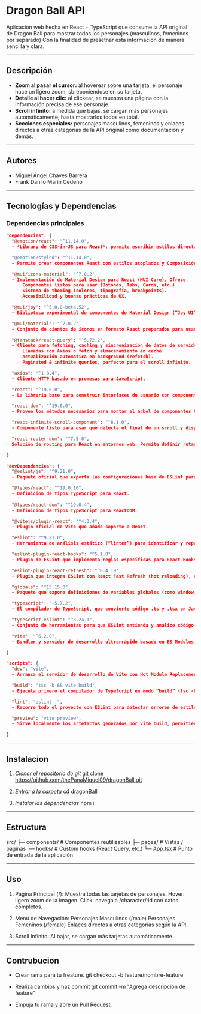 # Dragon Ball API

Aplicación web hecha en React + TypeScript que consume la API original de Dragon Ball para mostrar todos los personajes (masculinos, femeninos por separado)
Con la finalidad de presetnar esta informacion de manera sencilla y clara.

---

## Descripción

- **Zoom al pasar el cursor:** al hoverear sobre una tarjeta, el personaje hace un ligero zoom, sbreponiendose en su tarjeta.  
- **Detalle al hacer clic:** al clickear, se muestra una página con la información precisa de ese personaje.  
- **Scroll infinito:** a medida que bajas, se cargan más personajes automáticamente, hasta mostrarlos todos en total.  
- **Secciones especiales:** personajes masculinos, femeninos y enlaces directos a otras categorías de la API original como documentacion y demás.

---

## Autores

- Miguel Ángel Chaves Barrera  
- Frank Danilo Marín Cedeño  

---

## Tecnologías y Dependencias

### Dependencias principales

```json
"dependencies": {
  "@emotion/react": "^11.14.0",
  - *Library de CSS-in-JS para React*: permite escribir estilos directamente en componentes como objetos JavaScript o cadenas de texto (template literals)

  "@emotion/styled": "^11.14.0",
  - Permite crear componentes React con estilos acoplados y Composición predecible que evita problemas de especificidad

  "@mui/icons-material": "^7.0.2",
  - Implementación de Material Design para React (MUI Core). Ofrece:
      Componentes listos para usar (Botones, Tabs, Cards, etc.)
      Sistema de theming (colores, tipografía, breakpoints).
      Accesibilidad y buenas prácticas de UX.

  "@mui/joy": "^5.0.0-beta.52",
  - Biblioteca experimental de componentes de Material Design (“Joy UI”), orientada a un estilo más “fresh” y componentes de nueva generación.

  "@mui/material": "^7.0.2",
  - Conjunto de cientos de íconos en formato React preparados para usarse con MUI. Cada ícono es un componente sombreado y dimensionado por CSS.

  "@tanstack/react-query": "^5.72.2",
  - Cliente para fetching, caching y sincronización de datos de servidor en React. Simplifica:
      Llamadas con Axios o fetch y almacenamiento en caché.
      Actualización automática en background (refetch).
      Paginated & infinite queries, perfecto para el scroll infinito.

  "axios": "^1.8.4",
  - Cliente HTTP basado en promesas para JavaScript.

  "react": "^19.0.0",
  - La librería base para construir interfaces de usuario con componentes declarativos y estado local/efectos. Es el corazón del proyecto, permitiéndote usar JSX, hooks (useState, useEffect, etc.) y gestión de ciclo de vida.

  "react-dom": "^19.0.0",
  - Provee los métodos necesarios para montar el árbol de componentes React en el DOM del navegador (ReactDOM.createRoot, render). Trabaja estrechamente con react para actualizar el DOM eficientemente (reconciliación).

  "react-infinite-scroll-component": "^6.1.0",
  - Componente listo para usar que detecta el final de un scroll y dispara una función de carga (callback). Ideal para implementar tu scroll infinito sin gestionar manualmente los scroll listeners.

  "react-router-dom": "^7.5.0",
  Solución de routing para React en entornos web. Permite definir rutas (<Route path="/male" />), navegar programáticamente (useNavigate) y acceder a parámetros (useParams) para las páginas de detalle de personaje.

}

"devDependencies": {
  "@eslint/js": "^9.21.0",
  - Paquete oficial que exporta las configuraciones base de ESLint para JavaScript (“recommended” y “all”), separando la lógica de análisis de código JS de la implementación core de ESLint.

  "@types/react": "^19.0.10",
  - Definicion de tipos TypeScript para React.
  
  "@types/react-dom": "^19.0.4",
  - Definicion de tipos TypeScript para ReactDOM.

  "@vitejs/plugin-react": "^4.3.4",
  - Plugin oficial de Vite que añade soporte a React.

  "eslint": "^9.21.0",
  - Herramienta de análisis estático (“linter”) para identificar y reportar patrones problemáticos en código ECMAScript/JavaScript.

  "eslint-plugin-react-hooks": "^5.1.0",
  - Plugin de ESLint que implementa reglas específicas para React Hooks.

  "eslint-plugin-react-refresh": "^0.4.19",
  - Plugin que integra ESLint con React Fast Refresh (hot reloading), evitando advertencias erróneas sobre variables y imports durante el HMR.

  "globals": "^15.15.0",
  - Paquete que expone definiciones de variables globales (como window, process, fetch) para ESLint.

  "typescript": "~5.7.2",
  - El compilador de TypeScript, que convierte código .ts y .tsx en JavaScript compatible.

  "typescript-eslint": "^8.24.1",
  - Conjunto de herramientas para que ESLint entienda y analice código TypeScript.

  "vite": "^6.2.0",
  - Bundler y servidor de desarrollo ultrarrápido basado en ES Modules.

}

"scripts": {
  "dev": "vite",
  - Arranca el servidor de desarrollo de Vite con Hot Module Replacement (HMR) para un ciclo rápido de edición y recarga.

  "build": "tsc -b && vite build",
  - Ejecuta primero el compilador de TypeScript en modo “build” (tsc -b) y luego empaqueta la aplicación para producción mediante Rollup, a través de vite build.

  "lint": "eslint .",
  - Recorre todo el proyecto con ESLint para detectar errores de estilo o posibles bugs estáticos antes de hacer un commit.

  "preview": "vite preview",
  - Sirve localmente los artefactos generados por vite build, permitiéndote previsualizar la versión de producción en tu máquina.

}
```

---

## Instalacion

1. *Clonar el repositorio de git*
      git clone https://github.com/thePanaMiguel09/dragonBall.git

2. *Entrar a la carpeta*
      cd dragonBall

3. *Instalar las dependencias*
      npm i

---

## Estructura

src/
 ├─ components/         # Componentes reutilizables
 ├─ pages/              # Vistas / páginas
 ├─ hooks/              # Custom hooks (React Query, etc.)
 └─ App.tsx             # Punto de entrada de la aplicación

---

## Uso

1. Página Principal (/):
      Muestra todas las tarjetas de personajes.
      Hover: ligero zoom de la imagen.
      Click: navega a /character/:id con datos completos.

2. Menú de Navegación:
      Personajes Masculinos (/male)
      Personajes Femeninos (/female)
      Enlaces directos a otras categorías según la API.

3. Scroll Infinito:
      Al bajar, se cargan más tarjetas automáticamente.

---

## Contrubucion

- Crear rama para tu freature.
      git checkout -b feature/nombre-feature

- Realiza cambios y haz commit
      git commit -m "Agrega descripción de feature"

- Empuja tu rama y abre un Pull Request.
